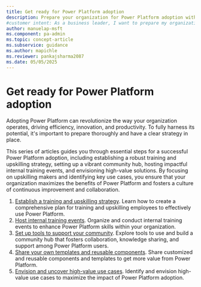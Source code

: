 ```yaml
---
title: Get ready for Power Platform adoption
description: Prepare your organization for Power Platform adoption with strategies to boost efficiency, innovation, and productivity.
#customer intent: As a business leader, I want to prepare my organization for Power Platform adoption so that we can drive efficiency, innovation, and productivity.
author: manuelap-msft
ms.component: pa-admin
ms.topic: concept-article
ms.subservice: guidance
ms.author: mapichle
ms.reviewer: pankajsharma2087
ms.date: 05/05/2025
---
```


# Get ready for Power Platform adoption

Adopting Power Platform can revolutionize the way your organization operates, driving efficiency, innovation, and productivity. To fully harness its potential, it's important to prepare thoroughly and have a clear strategy in place. 

This series of articles guides you through essential steps for a successful Power Platform adoption, including establishing a robust training and upskilling strategy, setting up a vibrant community hub, hosting impactful internal training events, and envisioning high-value solutions. By focusing on upskilling makers and identifying key use cases, you ensure that your organization maximizes the benefits of Power Platform and fosters a culture of continuous improvement and collaboration.

1. [Establish a training and upskilling strategy](training-strategy.md). Learn how to create a comprehensive plan for training and upskilling employees to effectively use Power Platform.
1. [Host internal training events](in-a-day.md). Organize and conduct internal training events to enhance Power Platform skills within your organization.
1. [Set up tools to support your community](wiki-community.md). Explore tools to use and build a community hub that fosters collaboration, knowledge sharing, and support among Power Platform users.
1. [Share your own templates and reusable components](reusable.md). Share customized and reusable components and templates to get more value from Power Platform.
1. [Envision and uncover high-value use cases](solution-envisioning.md). Identify and envision high-value use cases to maximize the impact of Power Platform adoption.
